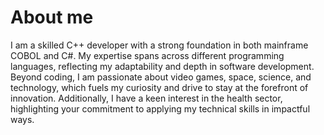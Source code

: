 # About me

I am a skilled C++ developer with a strong foundation in both mainframe COBOL and C#. My expertise spans across different programming languages, reflecting my adaptability and depth in software development.
Beyond coding, I am passionate about video games, space, science, and technology, which fuels my curiosity and drive to stay at the forefront of innovation. 
Additionally, I have a keen interest in the health sector, highlighting your commitment to applying my technical skills in impactful ways.
